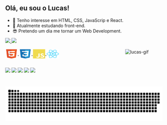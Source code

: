 ## Olá, eu sou o Lucas!
- 👀 Tenho interesse em HTML, CSS, JavaScrip e React.
- 🌱 Atualmente estudando front-end.
- 😎 Pretendo um dia me tornar um Web Development.

<div>
  <a href="https://github.com/lucasvaz01">
  <img height="130em" src="https://github-readme-stats.vercel.app/api?username=lucasvaz01&show_icons=true&theme=highcontrast&include_all_commits=true&count_private=true"/>
  <img height="130em" src="https://github-readme-stats.vercel.app/api/top-langs/?username=lucasvaz01&layout=compact&langs_count=7&theme=highcontrast"/>
</div>

<div style="display: inline_block"><br>    
  <img align="center" alt="lucas-HTML" height="30" width="40" src="https://raw.githubusercontent.com/devicons/devicon/master/icons/html5/html5-original.svg">
  <img align="center" alt="lucas-CSS" height="30" width="40" src="https://raw.githubusercontent.com/devicons/devicon/master/icons/css3/css3-original.svg">
  <img align="center" alt="lucas-Js" height="30" width="40" src="https://raw.githubusercontent.com/devicons/devicon/master/icons/javascript/javascript-plain.svg">
  <img align="center" alt="lucas-React" height="30" width="40" src="https://raw.githubusercontent.com/devicons/devicon/master/icons/react/react-original.svg">
  <img align="right" alt="lucas-gif" height="120" width="120"     src="https://cdn.discordapp.com/attachments/662522004112539678/883764496135503922/f4a7f5b3f36810862e99cc532bd0966e.gif">
 </div>
  
  ##
  
<div>
  
  <a href="https://www.instagram.com/eu.luquitas/" target="_blank"><img src="https://img.shields.io/badge/-Instagram-%23E4405F?style=for-the-badge&logo=instagram&logoColor=white" target="_blank"></a>
 	<a href="https://www.twitch.tv/atreusatreides" target="_blank"><img src="https://img.shields.io/badge/Twitch-9146FF?style=for-the-badge&logo=twitch&logoColor=white" target="_blank"></a>
 <a href="https://discord.gg/UPJTkaxFkh" target="_blank"><img src="https://img.shields.io/badge/Discord-7289DA?style=for-the-badge&logo=discord&logoColor=white" target="_blank"></a> 
  <a href = "mailto:lucasvaz01.lv@gmail.com"><img src="https://img.shields.io/badge/-Gmail-%23333?style=for-the-badge&logo=gmail&logoColor=white" target="_blank"></a>
  <a href="https://www.linkedin.com/in/lucas-almeida-britto-vaz-de-queiroz-macarenhas-08502b201/" target="_blank"><img src="https://img.shields.io/badge/-LinkedIn-%230077B5?style=for-the-badge&logo=linkedin&logoColor=white" target="_blank"></a>
  
 ![Snake animation](https://github.com/lucasvaz01/lucasvaz01/blob/output/github-contribution-grid-snake.svg)
   
</div>   
